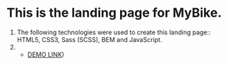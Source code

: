 # This is the landing page for MyBike.
1. The following technologies were used to create this landing page:: HTML5, CSS3, Sass (SCSS), BEM and JavaScript.
1. - [DEMO LINK](https://korniychuklesya.github.io/MYBIKE-landing/))
